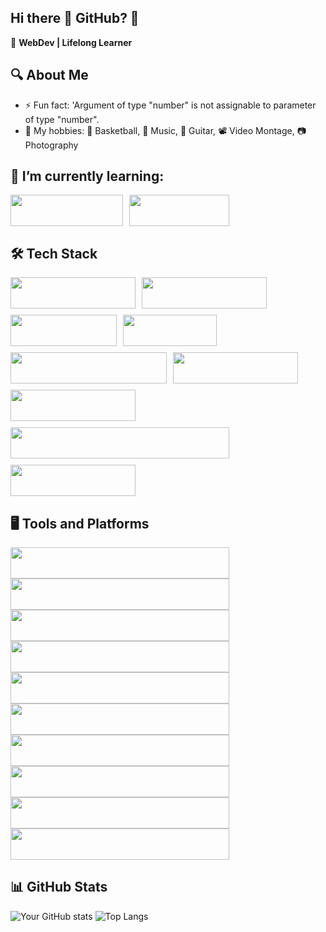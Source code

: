## Hi there 👋 GitHub? 🤖

🚀 **WebDev | Lifelong Learner**

## 🔍 About Me

- ⚡ Fun fact: 'Argument of type "number" is not assignable to parameter of type "number".
- 👻 My hobbies: 🏀 Basketball, 🎵 Music, 🎸 Guitar, 📽️ Video Montage, 📷 Photography
  
## 🌱 I’m currently learning:

<div style="display: flex; flex-wrap: wrap; gap: 10px;">
<img src="https://img.shields.io/badge/Python-3776AB?style=for-the-badge&logo=python&logoColor=white" width="180" height="50" />
<img src="https://img.shields.io/badge/React-20232A?style=for-the-badge&logo=react&logoColor=61DAFB" width="160" height="50" />
</div>

## 🛠️ Tech Stack

<div style="display: flex; flex-wrap: wrap; gap: 10px;">
<img src="https://img.shields.io/badge/JavaScript-F7DF1E?style=for-the-badge&logo=javascript&logoColor=black" width="200" height="50" />
<img src="https://img.shields.io/badge/TypeScript-007ACC?style=for-the-badge&logo=typescript&logoColor=white" width="200" height="50" />
<img src="https://img.shields.io/badge/HTML5-E34F26?style=for-the-badge&logo=html5&logoColor=white" width="170" height="50" />
<img src="https://img.shields.io/badge/CSS3-1572B6?style=for-the-badge&logo=css3&logoColor=white" width="150" height="50" />
<img src="https://img.shields.io/badge/Bootstrap-7952B3?style=for-the-badge&logo=bootstrap&logoColor=white" width="250" height="50" />
<img src="https://img.shields.io/badge/PHP-777BB4?style=for-the-badge&logo=php&logoColor=white" width="200" height="50" />
<img src="https://img.shields.io/badge/MySQL-4479A1?style=for-the-badge&logo=mysql&logoColor=white" width="200" height="50" />
<img src="https://img.shields.io/badge/Microsoft%20SQL%20Server-CC2927?style=for-the-badge&logo=microsoft-sql-server&logoColor=white" width="350" height="50" />
<img src="https://img.shields.io/badge/MongoDB-47A248?style=for-the-badge&logo=mongodb&logoColor=white" width="200" height="50" />
</div>


## 🖥️ Tools and Platforms
<img src="https://img.shields.io/badge/Vite-646CFF?style=for-the-badge&logo=vite&logoColor=white" width="350" height="50" />
<img src="https://img.shields.io/badge/Composer-885630?style=for-the-badge&logo=composer&logoColor=white" width="350" height="50" />
<img src="https://img.shields.io/badge/XAMPP-FB7A24?style=for-the-badge&logo=xampp&logoColor=white" width="350" height="50" />
<img src="https://img.shields.io/badge/MongoDB%20Compass-47A248?style=for-the-badge&logo=mongodb&logoColor=white" width="350" height="50" />
<img src="https://img.shields.io/badge/MariaDB-003545?style=for-the-badge&logo=mariadb&logoColor=white" width="350" height="50" />
<img src="https://img.shields.io/badge/ChatGPT-00A67E?style=for-the-badge&logo=openai&logoColor=white" width="350" height="50" />
<img src="https://img.shields.io/badge/DaVinci%20Resolve-FB0000?style=for-the-badge&logo=davinci-resolve&logoColor=white" width="350" height="50" />
<img src="https://img.shields.io/badge/Sublime%20Text-FF9800?style=for-the-badge&logo=sublime-text&logoColor=white" width="350" height="50" />
<img src="https://img.shields.io/badge/Visual%20Studio-5C2D91?style=for-the-badge&logo=visual-studio&logoColor=white" width="350" height="50" />
<img src="https://img.shields.io/badge/Visual%20Studio%20Code-0078D4?style=for-the-badge&logo=visual-studio-code&logoColor=white" width="350" height="50" />

## 📊 GitHub Stats

![Your GitHub stats](https://github-readme-stats.vercel.app/api?username=Adeq5&show_icons=true&theme=tokyonight)
![Top Langs](https://github-readme-stats.vercel.app/api/top-langs/?username=Adeq5&layout=compact&theme=tokyonight)




